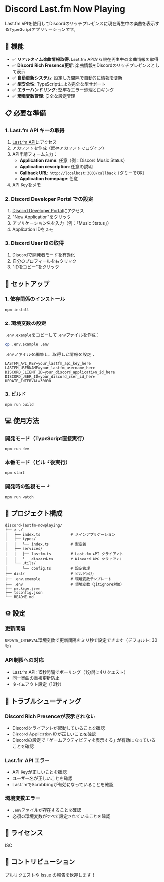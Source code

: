 # Discord Last.fm Now Playing

Last.fm APIを使用してDiscordのリッチプレゼンスに現在再生中の楽曲を表示するTypeScriptアプリケーションです。

## 🎵 機能

- ✅ **リアルタイム楽曲情報取得**: Last.fm APIから現在再生中の楽曲情報を取得
- ✅ **Discord Rich Presence更新**: 楽曲情報をDiscordのリッチプレゼンスとして表示
- ✅ **自動更新システム**: 設定した間隔で自動的に情報を更新
- ✅ **型安全性**: TypeScriptによる完全な型サポート
- ✅ **エラーハンドリング**: 堅牢なエラー処理とロギング
- ✅ **環境変数管理**: 安全な設定管理

## 📋 必要な準備

### 1. Last.fm API キーの取得

1. [Last.fm API](https://www.last.fm/api/account/create)にアクセス
2. アカウントを作成（既存アカウントでログイン）
3. API申請フォーム入力：
   - **Application name**: 任意（例：Discord Music Status）
   - **Application description**: 任意の説明
   - **Callback URL**: `http://localhost:3000/callback`（ダミーでOK）
   - **Application homepage**: 任意
4. API Keyをメモ

### 2. Discord Developer Portal での設定

1. [Discord Developer Portal](https://discord.com/developers/applications)にアクセス
2. "New Application"をクリック
3. アプリケーション名を入力（例：「Music Status」）
4. Application IDをメモ

### 3. Discord User IDの取得

1. Discordで開発者モードを有効化
2. 自分のプロフィールを右クリック
3. "IDをコピー"をクリック

## 🚀 セットアップ

### 1. 依存関係のインストール

```bash
npm install
```

### 2. 環境変数の設定

`.env.example`をコピーして`.env`ファイルを作成：

```bash
cp .env.example .env
```

`.env`ファイルを編集し、取得した情報を設定：

```env
LASTFM_API_KEY=your_lastfm_api_key_here
LASTFM_USERNAME=your_lastfm_username_here
DISCORD_CLIENT_ID=your_discord_application_id_here
DISCORD_USER_ID=your_discord_user_id_here
UPDATE_INTERVAL=30000
```

### 3. ビルド

```bash
npm run build
```

## 💻 使用方法

### 開発モード（TypeScript直接実行）
```bash
npm run dev
```

### 本番モード（ビルド後実行）
```bash
npm start
```

### 開発時の監視モード
```bash
npm run watch
```

## 📁 プロジェクト構成

```
discord-lastfm-nowplaying/
├── src/
│   ├── index.ts              # メインアプリケーション
│   ├── types/
│   │   └── index.ts          # 型定義
│   ├── services/
│   │   ├── lastfm.ts         # Last.fm API クライアント
│   │   └── discord.ts        # Discord RPC クライアント
│   └── utils/
│       └── config.ts         # 設定管理
├── dist/                     # ビルド出力
├── .env.example              # 環境変数テンプレート
├── .env                      # 環境変数（gitignore対象）
├── package.json
├── tsconfig.json
└── README.md
```

## ⚙️ 設定

### 更新間隔
`UPDATE_INTERVAL`環境変数で更新間隔をミリ秒で設定できます（デフォルト: 30秒）

### API制限への対応
- Last.fm API: 15秒間隔でポーリング（1分間に4リクエスト）
- 同一楽曲の重複更新防止
- タイムアウト設定（10秒）

## 🔧 トラブルシューティング

### Discord Rich Presenceが表示されない
- Discordクライアントが起動していることを確認
- Discord Application IDが正しいことを確認
- Discordの設定で「ゲームアクティビティを表示する」が有効になっていることを確認

### Last.fm API エラー
- API Keyが正しいことを確認
- ユーザー名が正しいことを確認
- Last.fmでScrobblingが有効になっていることを確認

### 環境変数エラー
- `.env`ファイルが存在することを確認
- 必須の環境変数がすべて設定されていることを確認

## 📝 ライセンス

ISC

## 🤝 コントリビューション

プルリクエストや Issue の報告を歓迎します！
